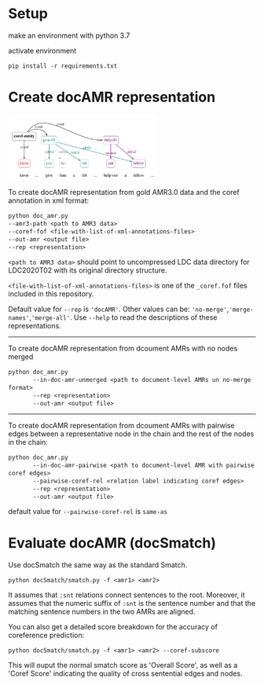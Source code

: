 # Setup

make an environment with python 3.7

activate environment
```
pip install -r requirements.txt
```

# Create docAMR representation

<img src="docAMR.jpg" width=60% height=60%>

To create docAMR representation from gold AMR3.0 data and the coref annotation in xml format:
```
python doc_amr.py 
--amr3-path <path to AMR3 data> 
--coref-fof <file-with-list-of-xml-annotations-files> 
--out-amr <output file> 
--rep <representation>
```
```<path to AMR3 data>``` should point to uncompressed LDC data directory for LDC2020T02 with its original directory structure.

```<file-with-list-of-xml-annotations-files>``` is one of the ```_coref.fof``` files included in this repository.

Default value for ```--rep``` is ```'docAMR'```. Other values can be: ```'no-merge'```,```'merge-names'```,```'merge-all'```. Use ```--help``` to read the descriptions of these representations.

-------

To create docAMR representation from dcoument AMRs with no nodes merged
```
python doc_amr.py
       --in-doc-amr-unmerged <path to document-level AMRs un no-merge format>
       --rep <representation>
       --out-amr <output file>
```

-------

To create docAMR representation from dcoument AMRs with pairwise edges between a representative node in the chain and the rest of the nodes in the chain:
```
python doc_amr.py
       --in-doc-amr-pairwise <path to document-level AMR with pairwise coref edges>
       --pairwise-coref-rel <relation label indicating coref edges>
       --rep <representation>
       --out-amr <output file>
```

default value for ```--pairwise-coref-rel``` is ```same-as```

# Evaluate docAMR (docSmatch) 

Use docSmatch the same way as the standard Smatch. 

```
python docSmatch/smatch.py -f <amr1> <amr2>
```

It assumes that ```:snt``` relations connect sentences to the root. Moreover, it assumes that the numeric suffix of ```:snt``` is the sentence number and that the matching sentence numbers in the two AMRs are aligned.

You can also get a detailed score breakdown for the accuracy of coreference prediction:
```
python docSmatch/smatch.py -f <amr1> <amr2> --coref-subscore
```
This will ouput the normal smatch score as 'Overall Score', as well as a 'Coref Score' indicating the quality of cross sentential edges and nodes.
